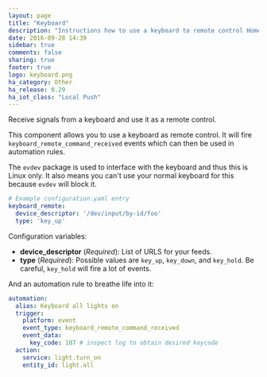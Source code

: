 ```yaml
---
layout: page
title: "Keyboard"
description: "Instructions how to use a keyboard to remote control Home Assistant."
date: 2016-09-28 14:39
sidebar: true
comments: false
sharing: true
footer: true
logo: keyboard.png
ha_category: Other
ha_release: 0.29
ha_iot_class: "Local Push"
---
```


Receive signals from a keyboard and use it as a remote control.

This component allows you to use a keyboard as remote control. It will fire `keyboard_remote_command_received` events which can then be used in automation rules. 

The `evdev` package is used to interface with the keyboard and thus this is Linux only. It also means you can't use your normal keyboard for this because `evdev` will block it.


```yaml
# Example configuration.yaml entry
keyboard_remote:
  device_descriptor: '/dev/input/by-id/foo'
  type: 'key_up'
```

Configuration variables:

- **device_descriptor** (*Required*): List of URLS for your feeds.
- **type** (*Required*): Possible values are `key_up`, `key_down`, and `key_hold`. Be careful, `key_hold` will fire a lot of events.

And an automation rule to breathe life into it:

```yaml
automation:
  alias: Keyboard all lights on
  trigger:
    platform: event
    event_type: keyboard_remote_command_received
    event_data:
      key_code: 107 # inspect log to obtain desired keycode
  action:
    service: light.turn_on
    entity_id: light.all
```
